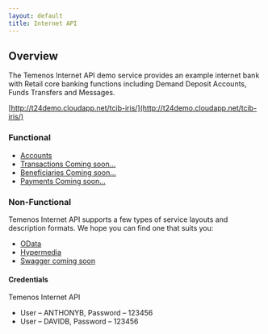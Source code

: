 ```yaml
---
layout: default
title: Internet API
---
```

## Overview

The Temenos Internet API demo service provides an example internet bank with Retail core banking functions including Demand Deposit Accounts, Funds Transfers and Messages.

[http://t24demo.cloudapp.net/tcib-iris/](http://t24demo.cloudapp.net/tcib-iris/)

### Functional

* [Accounts](http://t24demo.cloudapp.net/tcib-iris/TCIB.svc/TcibAcctDetailss\(\))
* [Transactions Coming soon...]()
* [Beneficiaries Coming soon...]()
* [Payments Coming soon...]()



### Non-Functional

Temenos Internet API supports a few types of service layouts and description formats.  We hope you can find one that suits you:

* [OData](OData)
* [Hypermedia](Hypermedia)
* [Swagger coming soon](http://t24demo.cloudapp.net/hothouse-iris/Hothouse.svc/GB0010001/api-docs.json)



#### Credentials

Temenos Internet API

* User – ANTHONYB, Password – 123456
* User – DAVIDB, Password – 123456





